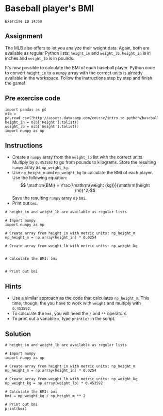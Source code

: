 
#  Baseball player's BMI

```
Exercise ID 14360
```

##  Assignment 

The MLB also offers to let you analyze their weight data. Again, both are available as regular Python lists: `height_in` and `weight_lb`. `height_in` is in inches and `weight_lb` is in pounds.

It's now possible to calculate the BMI of each baseball player. Python code to convert `height_in` to a `numpy` array with the correct units is already available in the workspace. Follow the instructions step by step and finish the game!

##  Pre exercise code 

```
import pandas as pd
mlb = pd.read_csv("http://assets.datacamp.com/course/intro_to_python/baseball.csv")
height_in = mlb['Height'].tolist()
weight_lb = mlb['Weight'].tolist()
import numpy as np
```



##  Instructions 

- Create a `numpy` array from the `weight_lb` list with the correct units. Multiply by `0.453592` to go from pounds to kilograms. Store the resulting `numpy` array as `np_weight_kg`.
- Use `np_height_m` and `np_weight_kg` to calculate the BMI of each player. Use the following equation: $$ \mathrm{BMI} = \frac{\mathrm{weight (kg)}}{\mathrm{height (m)}^2}$$ Save the resulting `numpy` array as `bmi`.
- Print out `bmi`.



```
# height_in and weight_lb are available as regular lists

# Import numpy
import numpy as np

# Create array from height_in with metric units: np_height_m
np_height_m = np.array(height_in) * 0.0254

# Create array from weight_lb with metric units: np_weight_kg


# Calculate the BMI: bmi


# Print out bmi

```

##  Hints 

- Use a similar approach as the code that calculates `np_height_m`. This time, though, the you have to work with `weight` and multiply with `0.453592`.
- To calculate the `bmi`, you will need the `/` and `**` operators.
- To print out a variable `x`, type `print(x)` in the script.



##  Solution 

```
# height_in and weight_lb are available as regular lists

# Import numpy
import numpy as np

# Create array from height_in with metric units: np_height_m
np_height_m = np.array(height_in) * 0.0254

# Create array from weight_lb with metric units: np_weight_kg
np_weight_kg = np.array(weight_lb) * 0.453592

# Calculate the BMI: bmi
bmi = np_weight_kg / np_height_m ** 2

# Print out bmi
print(bmi)
```


